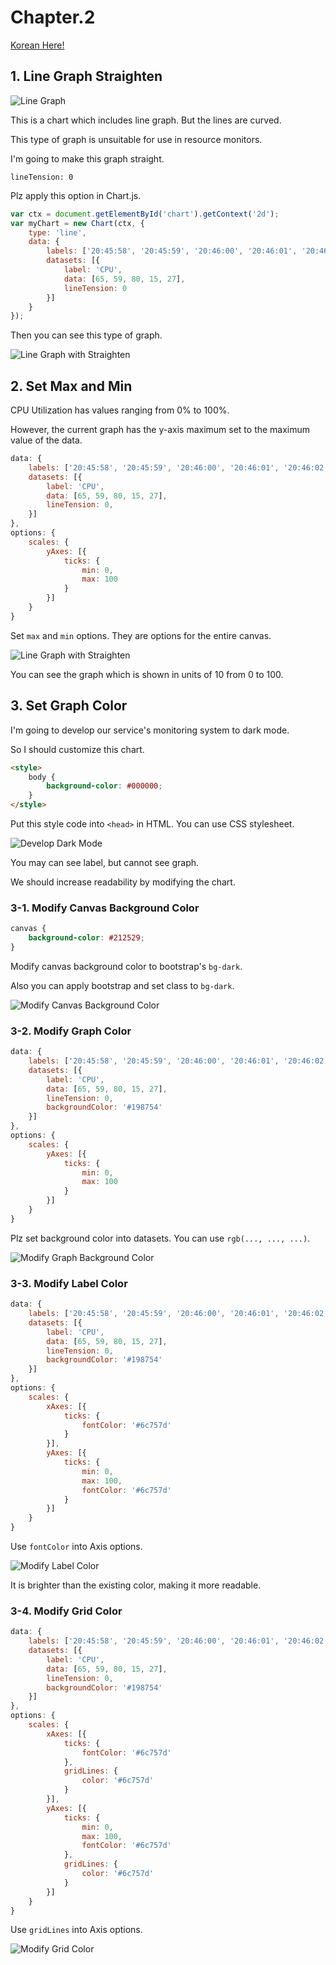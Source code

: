 # Chapter.2

[Korean Here!](https://blog.naver.com/bi0416/222253406011)

## 1. Line Graph Straighten

![Line Graph](./img/1.png)

This is a chart which includes line graph. But the lines are curved.

This type of graph is unsuitable for use in resource monitors.

I'm going to make this graph straight.

```
lineTension: 0
```

Plz apply this option in Chart.js.

``` javascript
var ctx = document.getElementById('chart').getContext('2d');
var myChart = new Chart(ctx, {
    type: 'line',
    data: {
        labels: ['20:45:58', '20:45:59', '20:46:00', '20:46:01', '20:46:02'],
        datasets: [{
            label: 'CPU',
            data: [65, 59, 80, 15, 27],
            lineTension: 0
        }]
    }
});
```

Then you can see this type of graph.

![Line Graph with Straighten](./img/2.png)

## 2. Set Max and Min

CPU Utilization has values ranging from 0% to 100%.

However, the current graph has the y-axis maximum set to the maximum value of the data.

``` javascript
data: {
    labels: ['20:45:58', '20:45:59', '20:46:00', '20:46:01', '20:46:02'],
    datasets: [{
        label: 'CPU',
        data: [65, 59, 80, 15, 27],
        lineTension: 0,
    }]
},
options: {
    scales: {
        yAxes: [{
            ticks: {
                min: 0,
                max: 100
            }
        }]
    }
}
```

Set `max` and `min` options. They are options for the entire canvas.

![Line Graph with Straighten](./img/3.png)

You can see the graph which is shown in units of 10 from 0 to 100.

## 3. Set Graph Color

I'm going to develop our service's monitoring system to dark mode.

So I should customize this chart.

``` html
<style>
    body {
        background-color: #000000;
    }
</style>
```

Put this style code into `<head>` in HTML. You can use CSS stylesheet.

![Develop Dark Mode](./img/4.png)

You may can see label, but cannot see graph.

We should increase readability by modifying the chart.

### 3-1. Modify Canvas Background Color

``` css
canvas {
    background-color: #212529;
}
```

Modify canvas background color to bootstrap's `bg-dark`.

Also you can apply bootstrap and set class to `bg-dark`.

![Modify Canvas Background Color](./img/5.png)

### 3-2. Modify Graph Color

``` javascript
data: {
    labels: ['20:45:58', '20:45:59', '20:46:00', '20:46:01', '20:46:02'],
    datasets: [{
        label: 'CPU',
        data: [65, 59, 80, 15, 27],
        lineTension: 0,
        backgroundColor: '#198754'
    }]
},
options: {
    scales: {
        yAxes: [{
            ticks: {
                min: 0,
                max: 100
            }
        }]
    }
}
```

Plz set background color into datasets. You can use `rgb(..., ..., ...)`.

![Modify Graph Background Color](./img/6.png)

### 3-3. Modify Label Color

``` javascript
data: {
    labels: ['20:45:58', '20:45:59', '20:46:00', '20:46:01', '20:46:02'],
    datasets: [{
        label: 'CPU',
        data: [65, 59, 80, 15, 27],
        lineTension: 0,
        backgroundColor: '#198754'
    }]
},
options: {
    scales: {
        xAxes: [{
            ticks: {
                fontColor: '#6c757d'
            }
        }],
        yAxes: [{
            ticks: {
                min: 0,
                max: 100,
                fontColor: '#6c757d'
            }
        }]
    }
}
```

Use `fontColor` into Axis options.

![Modify Label Color](./img/7.png)

It is brighter than the existing color, making it more readable.

### 3-4. Modify Grid Color

``` javascript
data: {
    labels: ['20:45:58', '20:45:59', '20:46:00', '20:46:01', '20:46:02'],
    datasets: [{
        label: 'CPU',
        data: [65, 59, 80, 15, 27],
        lineTension: 0,
        backgroundColor: '#198754'
    }]
},
options: {
    scales: {
        xAxes: [{
            ticks: {
                fontColor: '#6c757d'
            },
            gridLines: {
                color: '#6c757d'
            }
        }],
        yAxes: [{
            ticks: {
                min: 0,
                max: 100,
                fontColor: '#6c757d'
            },
            gridLines: {
                color: '#6c757d'
            }
        }]
    }
}
```

Use `gridLines` into Axis options.

![Modify Grid Color](./img/8.png)